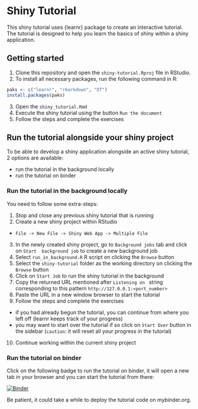 # Shiny Tutorial

This shiny tutorial uses {learnr} package to create an interactive tutorial. The tutorial is designed to help you learn the basics of shiny within a shiny application.

## Getting started

1. Clone this repository and open the `shiny-tutorial.Rproj` file in RStudio.  
2. To install all necessary packages, run the following command in R:

```r
paks <- c("learnr", "rmarkdown", "DT")
install.packages(paks)

``` 

3. Open the `shiny_tutorial.Rmd` 
4. Execute the shiny tutorial using the button `Run the document`
5. Follow the steps and complete the exercises  

## Run the tutorial alongside your shiny project

To be able to develop a shiny application alongside an active shiny tutorial, 2 options are available:
- run the tutorial in the background locally  
- run the tutorial on binder  

### Run the tutorial in the background locally

You need to follow some extra-steps:

1. Stop and close any previous shiny tutorial that is running
2. Create a new shiny project within RStudio
  - `File -> New File -> Shiny Web App -> Multiple File`
3. In the newly created shiny project, go to `Background jobs` tab and click on `Start  background job` to create a new background job
4. Select `run_in_background.R` R script on clicking the `Browse` button
5. Select the `shiny-tutorial` folder as the working directory on clicking the `Browse` button
6. Click on `Start Job` to run the shiny tutorial in the background
7. Copy the returned URL mentioned after `Listening on ` string corresponding to this pattern `http://127.0.0.1:<port_number>`
8. Paste the URL in a new window browser to start the tutorial
9. Follow the steps and complete the exercises 
  - if you had already begun the tutorial, you can continue from where you left off (learnr keeps track of your progress)  
  - you may want to start over the tutorial if so click on `Start Over` button in the sidebar (`caution`: it will reset all your progress in the tutorial)      
10. Continue working within the current shiny project

### Run the tutorial on binder  

Click on the following badge to run the tutorial on binder, it will open a new tab in your browser and you can start the tutorial from there:
  
[![Binder](https://mybinder.org/badge_logo.svg)](https://mybinder.org/v2/gh/jos4uke/shiny_tutorial.git/main?urlpath=rstudio)
  
Be patient, it could take a while to deploy the tutorial code on mybinder.org.  
